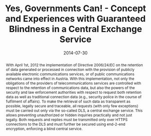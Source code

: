 ---
abstract: With April 1st, 2012 the implementation of Directive 2006/24/EC on the retention
  of data generated or processed in connection with the provision of publicly available
  electronic communications services, or of public communications networks came into
  effect in Austria. With this implementation, not only the obligations of the providers
  of telecommunications services are controlled with respect to the retention of communications
  data, but also the powers of the security and law enforcement authorities with respect
  to request both retention data as well as traditional connection data (e.g., security
  police in the course of fulfilment of affairs). To make the retrieval of such data
  as transparent as possible, legally secure and traceable, all requests (with only
  few exceptions) must be carried out only via the so-called DLS, a central exchange
  service. This allows preventing unauthorized or hidden inquiries practically and
  not just legally. Both requests and replies must be transmitted only over HTTPS
  connections to the DLS and must further be secured using end-2-end encryption, enforcing
  a blind central service.
authors:
- Michael Schafferer
- Thomas Grechenig
date: '2014-07-30'
featured: false
links:
- name: Publik
  url: https://publik.tuwien.ac.at/showentry.php?ID=237398&lang=2
publication_types:
- '1'
publishDate: '2014-07-30'
specifics: 'Vortrag: International Conference on eBusiness, eCommerce, eManagement,
  eLearning and eGovernance (IC5E 2014), University of Greenwich, London, UK &#65532;;
  30.07.2014 - 31.07.2014; in: "Proceedings of the International Conference on eBusiness,
  eCommerce, eManagement, eLearning and eGovernance", ASDF, Oxford (2014), ISBN: 978-81-925233-2-3;
  S. 55 - 60.'
title: Yes, Governments Can! - Concept and Experiences with Guaranteed Blindness in
  a Central Exchange Service
url_pdf: ''
---